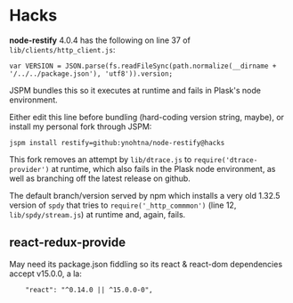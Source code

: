 # Hacks

**node-restify** 4.0.4 has the following on line 37 of `lib/clients/http_client.js`:
```
var VERSION = JSON.parse(fs.readFileSync(path.normalize(__dirname + '/../../package.json'), 'utf8')).version;
```
JSPM bundles this so it executes at runtime and fails in Plask's node environment.

Either edit this line before bundling (hard-coding version string, maybe), or install my
personal fork through JSPM:
```
jspm install restify=github:ynohtna/node-restify@hacks
```
This fork removes an attempt by `lib/dtrace.js` to `require('dtrace-provider')` at runtime, which
also fails in the Plask node environment, as well as branching off the latest release on github.

The default branch/version served by npm which installs a very old 1.32.5 version of `spdy` that
tries to `require('_http_commmon')` (line 12, `lib/spdy/stream.js`) at runtime and, again, fails.

## react-redux-provide

May need its package.json fiddling so its react & react-dom dependencies accept v15.0.0, a la:
```
    "react": "^0.14.0 || ^15.0.0-0",
```
